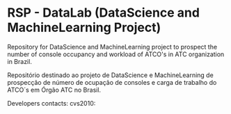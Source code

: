 # RSP - DataLab (DataScience and MachineLearning Project)

Repository for DataScience and MachineLearning project to prospect the number of console occupancy and workload of ATCO's in ATC organization in Brazil.

Repositório destinado ao projeto de DataScience e MachineLearning de prospecção de número de ocupação de consoles e carga de trabalho do ATCO´s em Órgão ATC no Brasil.

Developers contacts:
cvs2010: 
